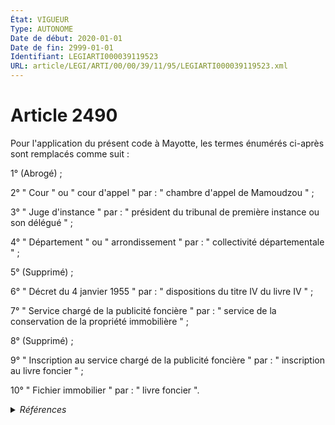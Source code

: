 ```yaml
---
État: VIGUEUR
Type: AUTONOME
Date de début: 2020-01-01
Date de fin: 2999-01-01
Identifiant: LEGIARTI000039119523
URL: article/LEGI/ARTI/00/00/39/11/95/LEGIARTI000039119523.xml
---
```


<h1>Article 2490</h1>

Pour l'application du présent code à Mayotte, les termes énumérés ci-après sont
remplacés comme suit :<br />

1° (Abrogé) ;<br />

2° " Cour " ou " cour d'appel " par : " chambre d'appel de Mamoudzou " ;<br />

3° " Juge d'instance " par : " président du tribunal de première instance ou son
délégué " ;<br />

4° " Département " ou " arrondissement " par : " collectivité départementale "
;<br />

5° (Supprimé) ;<br />

6° " Décret du 4 janvier 1955 " par : " dispositions du titre IV du livre IV "
;<br />

7° " Service chargé de la publicité foncière " par : " service de la
conservation de la propriété immobilière " ;<br />

8° (Supprimé) ;<br />

9° " Inscription au service chargé de la publicité foncière " par : "
inscription au livre foncier " ;<br />

10° " Fichier immobilier " par : " livre foncier ".


<details>
  <summary><em>Références</em></summary>

  <h2>Références faites par l'article</h2>
  
  <ul>
    <li>
      2019-09-18 MODIFIE cible <a href="https://legal.tricoteuses.fr//redirection/LEGIARTI000039110949?vers=git&vers=legifrance">Ordonnance n° 2019-964 du 18 septembre 2019 prise en application de la loi n° 2019-222 du 23 mars 2019 de programmation 2018-2022 et de réforme pour la justice - article 2 ENTIEREMENT_MODIF</a>
    </li>
    <li>
      2999-01-01 CONCORDANCE source <a href="https://legal.tricoteuses.fr//redirection/LEGIARTI000006448040?vers=git&vers=legifrance">Code civil - article 2285 AUTONOME MODIFIE, en vigueur du 2004-06-01 au 2004-11-21</a>
    </li>
    <li>
      2999-01-01 CONCORDE cible <a href="https://legal.tricoteuses.fr//redirection/LEGIARTI000006448041?vers=git&vers=legifrance">Code civil - article 2285 AUTONOME TRANSFERE, en vigueur du 2004-11-21 au 2006-03-24</a>
    </li>
  </ul>
</details>
